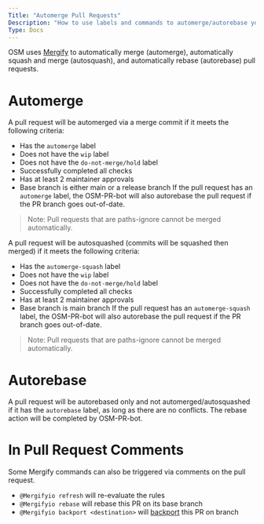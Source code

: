 ```yaml
---
Title: "Automerge Pull Requests"
Description: "How to use labels and commands to automerge/autorebase your pull request."
Type: Docs
---
```


OSM uses [Mergify](https://docs.mergify.io/) to automatically merge (automerge), automatically squash and merge (autosquash), and automatically rebase (autorebase) pull requests.

# Automerge
A pull request will be automerged via a merge commit if it meets the following criteria:
 - Has the `automerge` label
 - Does not have the `wip` label
 - Does not have the `do-not-merge/hold` label
 - Successfully completed all checks
 - Has at least 2 maintainer approvals
 - Base branch is either main or a release branch
If the pull request has an `automerge` label, the OSM-PR-bot will also autorebase the pull request if the PR branch goes out-of-date.
> Note: Pull requests that are paths-ignore cannot be merged automatically.

A pull request will be autosquashed (commits will be squashed then merged) if it meets the following criteria:
 - Has the `automerge-squash` label
 - Does not have the `wip` label
 - Does not have the `do-not-merge/hold` label
 - Successfully completed all checks
 - Has at least 2 maintainer approvals
 - Base branch is main branch
 If the pull request has an `automerge-squash` label, the OSM-PR-bot will also autorebase the pull request if the PR branch goes out-of-date.
> Note: Pull requests that are paths-ignore cannot be merged automatically.

# Autorebase
A pull request will be autorebased only and not automerged/autosquashed if it has the `autorebase` label, as long as there are no conflicts. The rebase action will be completed by OSM-PR-bot.

# In Pull Request Comments
Some Mergify commands can also be triggered via comments on the pull request.
- `@Mergifyio refresh` will re-evaluate the rules
- `@Mergifyio rebase` will rebase this PR on its base branch
- `@Mergifyio backport <destination>` will [backport](https://docs.mergify.io/actions/backport.html) this PR on <destination> branch

